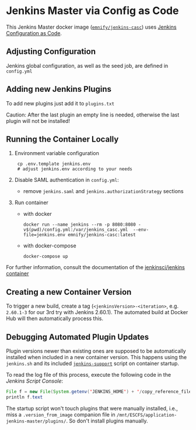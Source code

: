 # Jenkins Master via Config as Code

This Jenkins Master docker image ([`emnify/jenkins-casc`](https://hub.docker.com/r/emnify/jenkins-casc)) uses
[Jenkins Configuration as Code](https://plugins.jenkins.io/configuration-as-code).

## Adjusting Configuration

Jenkins global configuration, as well as the seed job, are defined in `config.yml`

## Adding new Jenkins Plugins

To add new plugins just add it to `plugins.txt`

Caution: After the last plugin an empty line is needed, otherwise the last plugin will not be installed!

## Running the Container Locally


1. Environment variable configuration

        cp .env.template jenkins.env
        # adjust jenkins.env according to your needs

1. Disable SAML authentication in `config.yml`:

    - remove `jenkins.saml` and `jenkins.authorizationStrategy` sections

1. Run container

    - with docker
      
          docker run --name jenkins --rm -p 8080:8080 -v$(pwd)/config.yml:/var/jenkins_casc.yml  --env-file=jenkins.env emnify/jenkins-casc:latest

    - with docker-compose

          docker-compose up

For further information, consult the documentation of the [jenkinsci/jenkins container](https://github.com/jenkinsci/docker/blob/master/README.md)

## Creating a new Container Version

To trigger a new build, create a tag (`<jenkinsVersion>-<iteration>`, e.g. `2.60.1-3` for our 3rd try with Jenkins 2.60.1).
The automated build at Docker Hub will then automatically process this.

## Debugging Automated Plugin Updates

Plugin versions newer than existing ones are supposed to be automatically installed when included in a new container version.
This happens using the `jenkins.sh` and its included [`jenkins-support`](https://github.com/jenkinsci/docker/blob/d1f5c7a70d271dbd74ff25cf765e3e1fa14c1a8b/jenkins-support#L40)
script on container startup.

To read the log file of this process, execute the following code in the _Jenkins Script Console_:

```java
File f = new File(System.getenv('JENKINS_HOME') + '/copy_reference_file.log')
println f.text
```

The startup script won't touch plugins that were manually installed, i.e., miss a `.version_from_image` companion file in `/mnt/ESCFS/application-jenkins-master/plugins/`.
So don't install plugins manually.